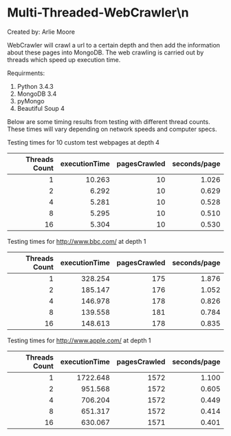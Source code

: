 # Multi-Threaded-WebCrawler\n

Created by: Arlie Moore

WebCrawler will crawl a url to a certain depth
and then add the information about these pages
into MongoDB. The web crawling is carried out
by threads which speed up execution time.


Requirments:

1. Python 3.4.3
2. MongoDB 3.4
4. pyMongo
3. Beautiful Soup 4


Below are some timing results from testing with 
different thread counts. These times will vary
depending on network speeds and computer
specs. 

Testing times for 10 custom test webpages at depth 4

| Threads Count | executionTime | pagesCrawled | seconds/page |
|--------------:|--------------:|-------------:|-------------:|
|              1|         10.263|            10|         1.026|
|              2|          6.292|            10|         0.629|
|              4|          5.281|            10|         0.528|
|              8|          5.295|            10|         0.510|
|             16|          5.304|            10|         0.530|

Testing times for http://www.bbc.com/ at depth 1

| Threads Count | executionTime | pagesCrawled | seconds/page |
|--------------:|--------------:|-------------:|-------------:|
|              1|        328.254|           175|         1.876|
|              2|        185.147|           176|         1.052|
|              4|        146.978|           178|         0.826|
|              8|        139.558|           181|         0.784|
|             16|        148.613|           178|         0.835|

Testing times for http://www.apple.com/ at depth 1

| Threads Count | executionTime | pagesCrawled | seconds/page |
|--------------:|--------------:|-------------:|-------------:|
|              1|       1722.648|          1572|         1.100|
|              2|        951.568|          1572|         0.605|
|              4|        706.204|          1572|         0.449|
|              8|        651.317|          1572|         0.414|
|             16|        630.067|          1571|         0.401|
